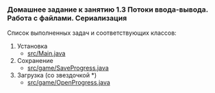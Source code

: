### Домашнее задание к занятию 1.3 Потоки ввода-вывода. Работа с файлами. Сериализация

Список выполненных задач и соответствующих классов:

   1. Установка
   		* [src/Main.java](https://github.com/Danilets/homework_1.3/blob/master/src/Main.java)
   2. Сохранение
   		* [src/game/SaveProgress.java](https://github.com/Danilets/homework_1.3/blob/master/src/game/SaveProgress.java)
   3. Загрузка (со звездочкой *)
   		* [src/game/OpenProgress.java](https://github.com/Danilets/homework_1.3/blob/master/src/game/OpenProgress.java)
